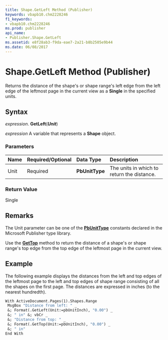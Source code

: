 ```yaml
---
title: Shape.GetLeft Method (Publisher)
keywords: vbapb10.chm2228246
f1_keywords:
- vbapb10.chm2228246
ms.prod: publisher
api_name:
- Publisher.Shape.GetLeft
ms.assetid: e8f28ab3-f9da-eae7-2a21-b8b2505e9b44
ms.date: 06/08/2017
---
```



# Shape.GetLeft Method (Publisher)

Returns the distance of the shape's or shape range's left edge from the left edge of the leftmost page in the current view as a  **Single** in the specified units.


## Syntax

 _expression_. **GetLeft**(**_Unit_**)

 _expression_ A variable that represents a  **Shape** object.


### Parameters



|**Name**|**Required/Optional**|**Data Type**|**Description**|
|:-----|:-----|:-----|:-----|
|Unit|Required| **PbUnitType**|The units in which to return the distance.|

### Return Value

Single


## Remarks

The Unit parameter can be one of the  **[PbUnitType](Publisher.PbUnitType.md)** constants declared in the Microsoft Publisher type library.

Use the  **[GetTop](Publisher.Shape.GetTop.md)** method to return the distance of a shape's or shape range's top edge from the top edge of the leftmost page in the current view.


## Example

The following example displays the distances from the left and top edges of the leftmost page to the left and top edges of shape range consisting of all the shapes on the first page. The distances are expressed in inches (to the nearest hundredth).


```vb
With ActiveDocument.Pages(1).Shapes.Range 
 MsgBox "Distance from left: " _ 
 &; Format(.GetLeft(Unit:=pbUnitInch), "0.00") _ 
 &; " in" &; vbCr _ 
 &; "Distance from top: " _ 
 &; Format(.GetTop(Unit:=pbUnitInch), "0.00") _ 
 &; " in" 
End With
```


